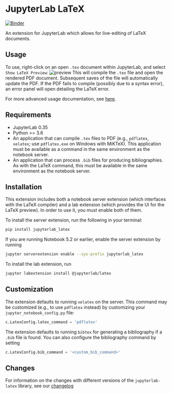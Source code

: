# JupyterLab LaTeX

[![Binder](https://mybinder.org/badge.svg)](https://mybinder.org/v2/gh/jupyterlab/jupyterlab-latex/master?urlpath=lab%2Ftree%2Fsample.tex)

An extension for JupyterLab which allows for live-editing of LaTeX documents.

## Usage

To use, right-click on an open `.tex` document within JupyterLab, and select `Show LaTeX Preview`:
![preview](images/show_preview.png)
This will compile the `.tex` file and open the rendered PDF document.
Subsequent saves of the file will automatically update the PDF.
If the PDF fails to compile (possibly due to a syntax error),
an error panel will open detailing the LaTeX error.

For more advanced usage documentation, see [here](docs/advanced.md).

## Requirements

- JupyterLab 0.35
- Python >= 3.6
- An application that can compile `.tex` files to PDF (e.g., `pdflatex`, `xelatex`; use `pdflatex.exe` on Windows with MiKTeX). This application must be available as a command in the same environment as the notebook server.
- An application that can process `.bib` files for producing bibliographies. As with the LaTeX command, this must be available in the same environment as the notebook server.

## Installation

This extension includes both a notebook server extension (which interfaces with the LaTeX compiler)
and a lab extension (which provides the UI for the LaTeX preview).
In order to use it, you must enable both of them.

To install the server extension, run the following in your terminal:

```bash
pip install jupyterlab_latex
```

If you are running Notebook 5.2 or earlier, enable the server extension by running

```bash
jupyter serverextension enable --sys-prefix jupyterlab_latex
```

To install the lab extension, run

```bash
jupyter labextension install @jupyterlab/latex
```

## Customization

The extension defaults to running `xelatex` on the server.
This command may be customized (e.g., to use `pdflatex` instead) by customizing
your `jupyter_notebook_config.py` file:

```python
c.LatexConfig.latex_command = 'pdflatex'
```

The extension defaults to running `bibtex` for generating a bibliography
if a `.bib` file is found. You can also configure the bibliography command
by setting

```python
c.LatexConfig.bib_command = '<custom_bib_command>'
```

## Changes

For information on the changes with different versions of the `jupyterlab-latex` library, see our [changelog](./docs/changelog.md)
